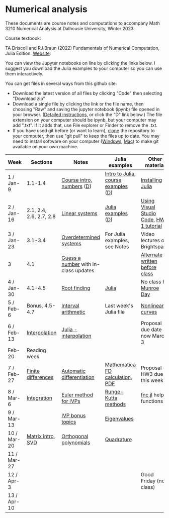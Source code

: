 # Numerical analysis

These documents are course notes and computations to accompany Math 3210 Numerical Analysis at Dalhousie University, Winter 2023.

Course textbook: 

TA Driscoll and RJ Braun (2022) Fundamentals of Numerical Computation, Julia Edition. [Website](https://tobydriscoll.net/fnc-julia/home.html).

You can view the Jupyter notebooks on line by clicking the links below. I suggest you download the Julia examples to your computer so you can use them interactively.

You can get files in several ways from this github site:

* Download the latest version of all files by clicking "Code" then selecting "Download zip"
* Download a single file by clicking the link or the file name, then choosing "Raw" and saving the jupyter notebook (ipynb) file opened in your browser. ([Detailed instructions](https://www.howtogeek.com/devops/how-to-download-single-files-from-a-github-repository/), or click the "D" link below.) The file extension on your computer should be ipynb, but your computer may add ".txt". If it adds that, use File explorer or Finder to remove the .txt.
* If you have used git before (or want to learn), [clone](https://github.com/git-guides/git-clone) the repository to your computer, then use "git pull" to keep the files up to date. You may need to install software on your computer ([Windows](https://git-scm.com/downloads), [Mac](https://www.atlassian.com/git/tutorials/install-git)) to make git available on your own machine.

| Week | Sections | Notes | Julia examples | Other material |
| ---- | -------- | ----- | -------------- | -------------- |
| 1 / Jan-9| 1.1-1.4 | [Course intro, numbers](W1-topics.ipynb) ([D](https://raw.githubusercontent.com/AndrewIrwin/m3210-notebooks/master/W1-topics.ipynb))| [Intro to Julia, course examples](W1-Intro-to-Julia.ipynb) ([D](https://raw.githubusercontent.com/AndrewIrwin/m3210-notebooks/master/W1-Intro-to-Julia.ipynb)) | [Installing Julia](W1-getting-Julia-working.ipynb) |
| 2 / Jan-16 | 2.1, 2.4, 2.6, 2.7, 2.8 | [Linear systems](W2-topics.ipynb) | [Julia examples](W2-julia.ipynb) ([D](https://raw.githubusercontent.com/AndrewIrwin/m3210-notebooks/master/W2-julia.ipynb)) | [Using Visual Studio Code](W2-using-vs-code.md), [HW 1 tutorial](hw-1-tutorial.ipynb)  | 
| 3 / Jan-23 | 3.1-3.4 | [Overdetermined systems](W3-topics.ipynb) | For Julia examples, see Notes | Video lectures on Brightspace | 
| 3  | 4.1 | [Guess a number](W3-root-finding.ipynb) with in-class updates | | [Alternate written before class](W3-root-finding-examples.ipynb) |
| 4 / Jan-30 | 4.1-4.5 | [Root finding](W4-topics.ipynb) | [Julia](W4-julia.ipynb) | No class F, [Munroe Day](https://www.dal.ca/about-dal/history-tradition/george_munro_day.html) |
| 5 / Feb-6 | Bonus, 4.5-4.7 | [Interval arithmetic](W5-interval-arithmetic.ipynb) | Last week's Julia file | [Nonlinear curves](W5-nonlinear-curves.ipynb) |
| 6 / Feb-13 | [Interpolation](W6-topics.ipynb) | [Julia - interpolation](W6-julia.ipynb)  | | Proposal due date now March 3 |
| Feb-20 | Reading week | | | | 
| 7 / Feb-27 | [Finite differences](W7-julia-fd.ipynb) | [Automatic differentiation](W6-automatic-differentiation.ipynb) | [Mathematica FD calculation](Finite-difference-by-interpolation.nb), [PDF](Finite-difference-by-interpolation.pdf) | Proposal + HW3 due this week |
| 8 / Mar-6 | [Integration](W7-integration.ipynb) | [Euler method for IVPs](W7-IVPs.ipynb) | [Runge-Kutta methods](W7-runge-kutta.ipynb) | [fnc.jl](fnc.jl) helper functions |
| 9 / Mar-13 | | [IVP bonus topics](W9-IVP-bonus.ipynb) | [Eigenvalues](W10-eigenvalues.ipynb) | |
| 10 / Mar-20 | [Matrix intro](W10-matrix-intro.ipynb), [SVD](W11-SVD.ipynb) | [Orthogonal polynomials](W11-orthogonal-polynomials.ipynb) | [Quadrature](W11-orthogonal-polynomial-quadrature.ipynb) | |
| 11 / Mar-27 | | | | |
| 12 / Apr-3 | | | | Good Friday (no class) |
| 13 / Apr-10 | | | | |


